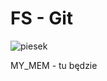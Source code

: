 # FS - Git

![piesek](https://img-ovh-cloud.zszywka.pl/0/0434/0623-obrazek-do-wydrukowania-i-umieszcze.jpg)

MY_MEM - tu będzie
